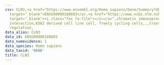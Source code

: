 ```yaml
---
csv: CLN3,<a href="https://www.ensembl.org/Homo_sapiens/Gene/Summary?db=core;g=ENSG00000188603"
  target="_blank">ENSG00000188603</a>,<a href="https://www.ncbi.nlm.nih.gov/pubmed/23959860"
  target="_blank"><i class="fas fa-file"></i></a>",chromatin immunoprecipitation assay,direct
  interaction,K562 derived cell line cell, freely cycling cells,,,transcriptional
  regulation,
data_alias: CLN3
data_id: ENSG00000188603
data_numevidence: 1
data_species: Homo sapiens
data_taxid: '9606'
title: CLN3
---
```

